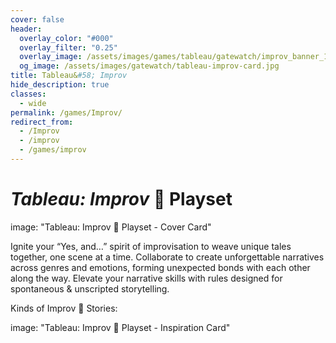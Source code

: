 ```yaml
---
cover: false
header:
  overlay_color: "#000"
  overlay_filter: "0.25"
  overlay_image: /assets/images/games/tableau/gatewatch/improv_banner_1600_212.jpg
  og_image: /assets/images/gatewatch/tableau-improv-card.jpg
title: Tableau&#58; Improv
hide_description: true
classes:
  - wide
permalink: /games/Improv/
redirect_from:
  - /Improv
  - /improv
  - /games/improv
---
```


# ***Tableau:*** *Improv* 🎪 Playset

image: "Tableau: Improv 🎪 Playset - Cover Card"

Ignite your “Yes, and…” spirit of improvisation to weave unique tales together, one scene at a time. Collaborate to create unforgettable narratives across genres and emotions, forming unexpected bonds with each other along the way. Elevate your narrative skills with rules designed for spontaneous & unscripted storytelling.

Kinds of Improv 🎪 Stories:

image: "Tableau: Improv 🎪 Playset - Inspiration Card"
